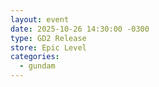 ```yaml
---
layout: event
date: 2025-10-26 14:30:00 -0300
type: GD2 Release
store: Epic Level
categories:
  - gundam
---
```

